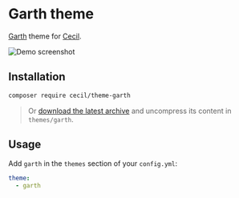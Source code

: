 # Garth theme

[Garth](https://github.com/daviddarnes/garth) theme for [Cecil](https://cecil.app).

![Demo screenshot](https://raw.githubusercontent.com/daviddarnes/garth/master/screenshot.png)

## Installation

```bash
composer require cecil/theme-garth
```

> Or [download the latest archive](https://github.com/Cecilapp/theme-garth/releases/latest/) and uncompress its content in `themes/garth`.

## Usage

Add `garth` in the `themes` section of your `config.yml`:

```yaml
theme:
  - garth
```
